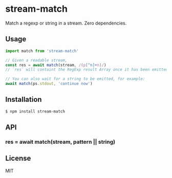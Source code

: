 # stream-match

Match a regexp or string in a stream. Zero dependencies.

## Usage

```js
import match from 'stream-match'

// Given a readable stream,
const res = await match(stream, /(p[^n]+n)/)
// `res` will containt the RegExp result Array once it has been emitted

// You can also wait for a string to be emitted, for example:
await match(ps.stdout, 'continue now')
```

## Installation

```bash
$ npm install stream-match
```

## API

### res = await match(stream, pattern || string)

## License

MIT
